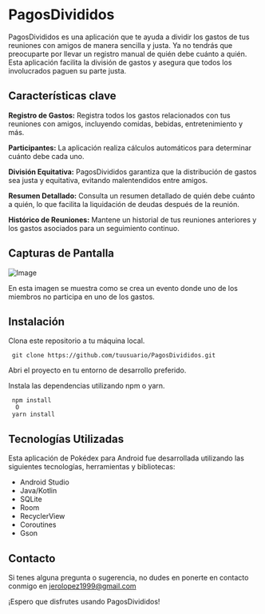 # PagosDivididos
PagosDivididos es una aplicación que te ayuda a dividir los gastos de tus reuniones con amigos de manera sencilla y justa. Ya no tendrás que preocuparte por llevar un registro manual de quién debe cuánto a quién. Esta aplicación facilita la división de gastos y asegura que todos los involucrados paguen su parte justa.

## Características clave
**Registro de Gastos:** Registra todos los gastos relacionados con tus reuniones con amigos, incluyendo comidas, bebidas, entretenimiento y más.

**Participantes:** La aplicación realiza cálculos automáticos para determinar cuánto debe cada uno.

**División Equitativa:** PagosDivididos garantiza que la distribución de gastos sea justa y equitativa, evitando malentendidos entre amigos.

**Resumen Detallado:** Consulta un resumen detallado de quién debe cuánto a quién, lo que facilita la liquidación de deudas después de la reunión.

**Histórico de Reuniones:** Mantene un historial de tus reuniones anteriores y los gastos asociados para un seguimiento continuo.

## Capturas de Pantalla
![Image](https://github.com/JeronimoLopez/PagosDivididos/assets/85651777/fc906c19-a36c-4456-b15e-11c1e51bf1f5)


En esta imagen se muestra como se crea un evento donde uno de los miembros no participa en uno de los gastos.

## Instalación
Clona este repositorio a tu máquina local.

```shell
 git clone https://github.com/tuusuario/PagosDivididos.git
```
Abri el proyecto en tu entorno de desarrollo preferido.

Instala las dependencias utilizando npm o yarn.

```shell
 npm install
  O
 yarn install
```

## Tecnologías Utilizadas
Esta aplicación de Pokédex para Android fue desarrollada utilizando las siguientes tecnologías, herramientas y bibliotecas:
- Android Studio
- Java/Kotlin
- SQLite
- Room
- RecyclerView
- Coroutines
- Gson

## Contacto
Si tenes alguna pregunta o sugerencia, no dudes en ponerte en contacto conmigo en jerolopez1999@gmail.com

¡Espero que disfrutes usando PagosDivididos!
